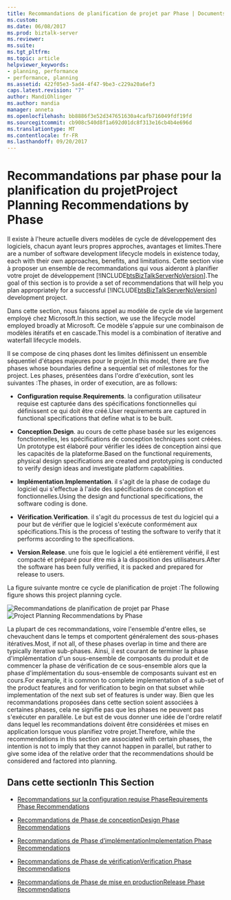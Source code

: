 ```yaml
---
title: Recommandations de planification de projet par Phase | Documents Microsoft
ms.custom: 
ms.date: 06/08/2017
ms.prod: biztalk-server
ms.reviewer: 
ms.suite: 
ms.tgt_pltfrm: 
ms.topic: article
helpviewer_keywords:
- planning, performance
- performance, planning
ms.assetid: 422f05e3-5ad4-4f47-9be3-c229a20a6ef3
caps.latest.revision: "7"
author: MandiOhlinger
ms.author: mandia
manager: anneta
ms.openlocfilehash: bb8886f3e52d347651630a4cafb716049fdf19fd
ms.sourcegitcommit: cb908c540d8f1a692d01dc8f313e16cb4b4e696d
ms.translationtype: MT
ms.contentlocale: fr-FR
ms.lasthandoff: 09/20/2017
---
```

# <a name="project-planning-recommendations-by-phase"></a><span data-ttu-id="a4b40-102">Recommandations par phase pour la planification du projet</span><span class="sxs-lookup"><span data-stu-id="a4b40-102">Project Planning Recommendations by Phase</span></span>
<span data-ttu-id="a4b40-103">Il existe à l'heure actuelle divers modèles de cycle de développement des logiciels, chacun ayant leurs propres approches, avantages et limites.</span><span class="sxs-lookup"><span data-stu-id="a4b40-103">There are a number of software development lifecycle models in existence today, each with their own approaches, benefits, and limitations.</span></span> <span data-ttu-id="a4b40-104">Cette section vise à proposer un ensemble de recommandations qui vous aideront à planifier votre projet de développement [!INCLUDE[btsBizTalkServerNoVersion](../includes/btsbiztalkservernoversion-md.md)].</span><span class="sxs-lookup"><span data-stu-id="a4b40-104">The goal of this section is to provide a set of recommendations that will help you plan appropriately for a successful [!INCLUDE[btsBizTalkServerNoVersion](../includes/btsbiztalkservernoversion-md.md)] development project.</span></span>  
  
 <span data-ttu-id="a4b40-105">Dans cette section, nous faisons appel au modèle de cycle de vie largement employé chez Microsoft.</span><span class="sxs-lookup"><span data-stu-id="a4b40-105">In this section, we use the lifecycle model employed broadly at Microsoft.</span></span> <span data-ttu-id="a4b40-106">Ce modèle s'appuie sur une combinaison de modèles itératifs et en cascade.</span><span class="sxs-lookup"><span data-stu-id="a4b40-106">This model is a combination of iterative and waterfall lifecycle models.</span></span>  
  
 <span data-ttu-id="a4b40-107">Il se compose de cinq phases dont les limites définissent un ensemble séquentiel d'étapes majeures pour le projet.</span><span class="sxs-lookup"><span data-stu-id="a4b40-107">In this model, there are five phases whose boundaries define a sequential set of milestones for the project.</span></span> <span data-ttu-id="a4b40-108">Les phases, présentées dans l'ordre d'exécution, sont les suivantes :</span><span class="sxs-lookup"><span data-stu-id="a4b40-108">The phases, in order of execution, are as follows:</span></span>  
  
-   <span data-ttu-id="a4b40-109">**Configuration requise**.</span><span class="sxs-lookup"><span data-stu-id="a4b40-109">**Requirements**.</span></span> <span data-ttu-id="a4b40-110">la configuration utilisateur requise est capturée dans des spécifications fonctionnelles qui définissent ce qui doit être créé.</span><span class="sxs-lookup"><span data-stu-id="a4b40-110">User requirements are captured in functional specifications that define what is to be built.</span></span>  
  
-   <span data-ttu-id="a4b40-111">**Conception**.</span><span class="sxs-lookup"><span data-stu-id="a4b40-111">**Design**.</span></span> <span data-ttu-id="a4b40-112">au cours de cette phase basée sur les exigences fonctionnelles, les spécifications de conception techniques sont créées. Un prototype est élaboré pour vérifier les idées de conception ainsi que les capacités de la plateforme.</span><span class="sxs-lookup"><span data-stu-id="a4b40-112">Based on the functional requirements, physical design specifications are created and prototyping is conducted to verify design ideas and investigate platform capabilities.</span></span>  
  
-   <span data-ttu-id="a4b40-113">**Implémentation**.</span><span class="sxs-lookup"><span data-stu-id="a4b40-113">**Implementation**.</span></span> <span data-ttu-id="a4b40-114">il s'agit de la phase de codage du logiciel qui s'effectue à l'aide des spécifications de conception et fonctionnelles.</span><span class="sxs-lookup"><span data-stu-id="a4b40-114">Using the design and functional specifications, the software coding is done.</span></span>  
  
-   <span data-ttu-id="a4b40-115">**Vérification**.</span><span class="sxs-lookup"><span data-stu-id="a4b40-115">**Verification**.</span></span> <span data-ttu-id="a4b40-116">il s'agit du processus de test du logiciel qui a pour but de vérifier que le logiciel s'exécute conformément aux spécifications.</span><span class="sxs-lookup"><span data-stu-id="a4b40-116">This is the process of testing the software to verify that it performs according to the specifications.</span></span>  
  
-   <span data-ttu-id="a4b40-117">**Version**.</span><span class="sxs-lookup"><span data-stu-id="a4b40-117">**Release**.</span></span> <span data-ttu-id="a4b40-118">une fois que le logiciel a été entièrement vérifié, il est compacté et préparé pour être mis à la disposition des utilisateurs.</span><span class="sxs-lookup"><span data-stu-id="a4b40-118">After the software has been fully verified, it is packed and prepared for release to users.</span></span>  
  
 <span data-ttu-id="a4b40-119">La figure suivante montre ce cycle de planification de projet :</span><span class="sxs-lookup"><span data-stu-id="a4b40-119">The following figure shows this project planning cycle.</span></span>  
  
 <span data-ttu-id="a4b40-120">![Recommandations de planification de projet par Phase](../core/media/planningbyphase.gif "PlanningByPhase")</span><span class="sxs-lookup"><span data-stu-id="a4b40-120">![Project Planning Recommendations by Phase](../core/media/planningbyphase.gif "PlanningByPhase")</span></span>  
  
 <span data-ttu-id="a4b40-121">La plupart de ces recommandations, voire l'ensemble d'entre elles, se chevauchent dans le temps et comportent généralement des sous-phases itératives.</span><span class="sxs-lookup"><span data-stu-id="a4b40-121">Most, if not all, of these phases overlap in time and there are typically iterative sub-phases.</span></span> <span data-ttu-id="a4b40-122">Ainsi, il est courant de terminer la phase d'implémentation d'un sous-ensemble de composants du produit et de commencer la phase de vérification de ce sous-ensemble alors que la phase d'implémentation du sous-ensemble de composants suivant est en cours.</span><span class="sxs-lookup"><span data-stu-id="a4b40-122">For example, it is common to complete implementation of a sub-set of the product features and for verification to begin on that subset while implementation of the next sub set of features is under way.</span></span> <span data-ttu-id="a4b40-123">Bien que les recommandations proposées dans cette section soient associées à certaines phases, cela ne signifie pas que les phases ne peuvent pas s'exécuter en parallèle. Le but est de vous donner une idée de l'ordre relatif dans lequel les recommandations doivent être considérées et mises en application lorsque vous planifiez votre projet.</span><span class="sxs-lookup"><span data-stu-id="a4b40-123">Therefore, while the recommendations in this section are associated with certain phases, the intention is not to imply that they cannot happen in parallel, but rather to give some idea of the relative order that the recommendations should be considered and factored into planning.</span></span>  
  
## <a name="in-this-section"></a><span data-ttu-id="a4b40-124">Dans cette section</span><span class="sxs-lookup"><span data-stu-id="a4b40-124">In This Section</span></span>  
  
-   [<span data-ttu-id="a4b40-125">Recommandations sur la configuration requise Phase</span><span class="sxs-lookup"><span data-stu-id="a4b40-125">Requirements Phase Recommendations</span></span>](../core/requirements-phase-recommendations.md)  
  
-   [<span data-ttu-id="a4b40-126">Recommandations de Phase de conception</span><span class="sxs-lookup"><span data-stu-id="a4b40-126">Design Phase Recommendations</span></span>](../core/design-phase-recommendations.md)  
  
-   [<span data-ttu-id="a4b40-127">Recommandations de Phase d’implémentation</span><span class="sxs-lookup"><span data-stu-id="a4b40-127">Implementation Phase Recommendations</span></span>](../core/implementation-phase-recommendations.md)  
  
-   [<span data-ttu-id="a4b40-128">Recommandations de Phase de vérification</span><span class="sxs-lookup"><span data-stu-id="a4b40-128">Verification Phase Recommendations</span></span>](../core/verification-phase-recommendations.md)  
  
-   [<span data-ttu-id="a4b40-129">Recommandations de Phase de mise en production</span><span class="sxs-lookup"><span data-stu-id="a4b40-129">Release Phase Recommendations</span></span>](../core/release-phase-recommendations.md)
